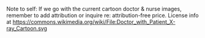 Note to self:
If we go with the current cartoon doctor & nurse images, remember to add attribution or inquire re: attribution-free price. License info at https://commons.wikimedia.org/wiki/File:Doctor_with_Patient_X-ray_Cartoon.svg

